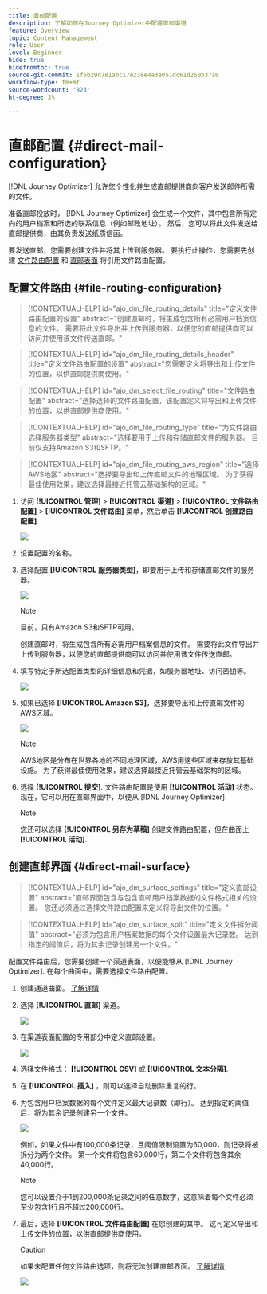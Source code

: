 ```yaml
---
title: 直邮配置
description: 了解如何在Journey Optimizer中配置直邮渠道
feature: Overview
topic: Content Management
role: User
level: Beginner
hide: true
hidefromtoc: true
source-git-commit: 1f6b29d781abc17e238e4a3e051dc61d250b37a0
workflow-type: tm+mt
source-wordcount: '823'
ht-degree: 3%

---
```


# 直邮配置 {#direct-mail-configuration}

[!DNL Journey Optimizer] 允许您个性化并生成直邮提供商向客户发送邮件所需的文件。

准备直邮投放时， [!DNL Journey Optimizer] 会生成一个文件，其中包含所有定向的用户档案和所选的联系信息（例如邮政地址）。 然后，您可以将此文件发送给直邮提供商，由其负责发送纸质信函。

要发送直邮，您需要创建文件并将其上传到服务器。 要执行此操作，您需要先创建 [文件路由配置](#file-routing-configuration) 和 [直邮表面](#direct-mail-surface) 将引用文件路由配置。

## 配置文件路由 {#file-routing-configuration}

>[!CONTEXTUALHELP]
>id="ajo_dm_file_routing_details"
>title="定义文件路由配置的设置"
>abstract="创建直邮时，将生成包含所有必需用户档案信息的文件。 需要将此文件导出并上传到服务器，以便您的直邮提供商可以访问并使用该文件传送直邮。"

>[!CONTEXTUALHELP]
>id="ajo_dm_file_routing_details_header"
>title="定义文件路由配置的设置"
>abstract="您需要定义将导出和上传文件的位置，以供直邮提供商使用。"

>[!CONTEXTUALHELP]
>id="ajo_dm_select_file_routing"
>title="文件路由配置"
>abstract="选择选择的文件路由配置，该配置定义将导出和上传文件的位置，以供直邮提供商使用。"

>[!CONTEXTUALHELP]
>id="ajo_dm_file_routing_type"
>title="为文件路由选择服务器类型"
>abstract="选择要用于上传和存储直邮文件的服务器。 目前仅支持Amazon S3和SFTP。"

>[!CONTEXTUALHELP]
>id="ajo_dm_file_routing_aws_region"
>title="选择AWS地区"
>abstract="选择要导出和上传直邮文件的地理区域。 为了获得最佳使用效果，建议选择最接近托管云基础架构的区域。"

1. 访问 **[!UICONTROL 管理]** > **[!UICONTROL 渠道]** > **[!UICONTROL 文件路由配置]** > **[!UICONTROL 文件路由]** 菜单，然后单击 **[!UICONTROL 创建路由配置]**.

   ![](assets/file-routing-config-button.png)

1. 设置配置的名称。

1. 选择配置 **[!UICONTROL 服务器类型]**，即要用于上传和存储直邮文件的服务器。

   ![](assets/file-routing-config-type.png)

   >[!NOTE]
   >
   >目前，只有Amazon S3和SFTP可用。

   创建直邮时，将生成包含所有必需用户档案信息的文件。 需要将此文件导出并上传到服务器，以便您的直邮提供商可以访问并使用该文件传送直邮。

1. 填写特定于所选配置类型的详细信息和凭据，如服务器地址、访问密钥等。

   ![](assets/file-routing-config-sftp-details.png)

1. 如果已选择 **[!UICONTROL Amazon S3]**，选择要导出和上传直邮文件的AWS区域。

   ![](assets/file-routing-config-aws-region.png)

   >[!NOTE]
   >
   >AWS地区是分布在世界各地的不同地理区域，AWS用这些区域来存放其基础设施。 为了获得最佳使用效果，建议选择最接近托管云基础架构的区域。

1. 选择 **[!UICONTROL 提交]**. 文件路由配置是使用 **[!UICONTROL 活动]** 状态。 现在，它可以用在直邮界面中，以便从 [!DNL Journey Optimizer].

   >[!NOTE]
   >
   >您还可以选择 **[!UICONTROL 另存为草稿]** 创建文件路由配置，但在曲面上 **[!UICONTROL 活动]**.

## 创建直邮界面 {#direct-mail-surface}

>[!CONTEXTUALHELP]
>id="ajo_dm_surface_settings"
>title="定义直邮设置"
>abstract="直邮界面包含与包含直邮用户档案数据的文件格式相关的设置。 您还必须通过选择文件路由配置来定义将导出文件的位置。"

<!--
>[!CONTEXTUALHELP]
>id="ajo_dm_surface_sort"
>title="Define the sort order"
>abstract="If you select this option, the sort will be by profile ID, ascending or descending. If you unselect it, the sorting configuration defined when creating the direct mail message within a journey or a campaign."-->

>[!CONTEXTUALHELP]
>id="ajo_dm_surface_split"
>title="定义文件拆分阈值"
>abstract="必须为包含用户档案数据的每个文件设置最大记录数。 达到指定的阈值后，将为其余记录创建另一个文件。"

配置文件路由后，您需要创建一个渠道表面，以便能够从 [!DNL Journey Optimizer]. 在每个曲面中，需要选择文件路由配置。

1. 创建通道曲面。 [了解详情](channel-surfaces.md)

1. 选择 **[!UICONTROL 直邮]** 渠道。

   ![](assets/surface-direct-mail-channel.png)

1. 在渠道表面配置的专用部分中定义直邮设置。

   ![](assets/surface-direct-mail-settings.png)

1. 选择文件格式： **[!UICONTROL CSV]** 或 **[!UICONTROL 文本分隔]**.

1. 在 **[!UICONTROL 插入]** ，则可以选择自动删除重复的行。

1. 为包含用户档案数据的每个文件定义最大记录数（即行）。 达到指定的阈值后，将为其余记录创建另一个文件。

   ![](assets/surface-direct-mail-split.png)

   例如，如果文件中有100,000条记录，且阈值限制设置为60,000，则记录将被拆分为两个文件。 第一个文件将包含60,000行，第二个文件将包含其余40,000行。

   >[!NOTE]
   >
   >您可以设置介于1到200,000条记录之间的任意数字，这意味着每个文件必须至少包含1行且不超过200,000行。

1. 最后，选择 **[!UICONTROL 文件路由配置]** 在您创建的其中。 这可定义导出和上传文件的位置，以供直邮提供商使用。

   >[!CAUTION]
   >
   >如果未配置任何文件路由选项，则将无法创建直邮界面。 [了解详情](#file-routing-configuration)

   ![](assets/surface-direct-mail-file-routing.png)